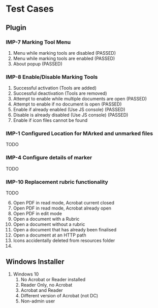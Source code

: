 # Test Cases

## Plugin

### IMP-7 Marking Tool Menu
1. Menu while marking tools are disabled (PASSED)
2. Menu while marking tools are enabled (PASSED)
3. About popup (PASSED)

### IMP-8 Enable/Disable Marking Tools
1. Successful activation (Tools are added)
2. Successful deactivation (Tools are removed)
3. Attempt to enable while multiple documents are open (PASSED)
4. Attempt to enable if no document is open (PASSED)
5. Enable if already enabled (Use JS console) (PASSED)
6. Disable is already disabled (Use JS console) (PASSED)
7. Enable if icon files cannot be found

### IMP-1 Configured Location for MArked and unmarked files
TODO

### IMP-4 Configure details of marker
TODO

### IMP-10 Replacement rubric functionality
TODO


6. Open PDF in read mode, Acrobat current closed
7. Open PDF in read mode, Acrobat already open
8. Open PDF in edit mode
9. Open a document with a Rubric
10. Open a document without a rubric
11. Open a document that has already been finalised
12. Open a document at an HTTP path
13. Icons accidentally deleted from resources folder
14. 

## Windows Installer

1. Windows 10
   1. No Acrobat or Reader installed
   2. Reader Only, no Acrobat
   3. Acrobat and Reader
   4. Different version of Acrobat (not DC)
   5. Non-admin user